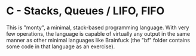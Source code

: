 # C - Stacks, Queues / LIFO, FIFO

This is "monty", a minimal, stack-based programming language. With very few operations, the language is capable of virtually any output in the same manner as other minimal languages like Brainfuck (the "bf" folder contains some code in that language as an exercise).
